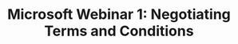 ---
title: "Microsoft Webinar 1: Negotiating Terms and Conditions"
description: "The first training session on Negotiating Terms and Conditions presented the latest knowledge and best practices on negotiating with Microsoft including licensing agreements, pricing and cost information, and discount approaches. "
url-link: "https://community.max.gov/download/attachments/2204974006/Microsoft%20Training%201%20Negotiating%20Terms%20and%20Conditions_20210914.pptx?api=v2"
type: "HTML"
gov-only: "true"
is-external: "false"
publication-date: "Janaury 2022"
reading-time: "60"
resource-type: "Guidance"
filter: "acquisition-best-practices"
audience: "contracts-acquisitions"
branded-offerings: "oem-acquisition-initiatives"
---